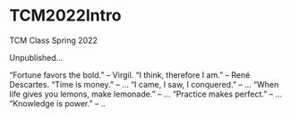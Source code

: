 # TCM2022Intro
TCM Class Spring 2022

Unpublished...

“Fortune favors the bold.” – Virgil.
“I think, therefore I am.” – René Descartes.
“Time is money.” – ...
“I came, I saw, I conquered.” – ...
“When life gives you lemons, make lemonade.” – ...
“Practice makes perfect.” – ...
“Knowledge is power.” – ..

